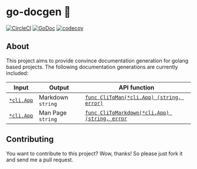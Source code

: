 # go-docgen 📔

[![CircleCI](https://circleci.com/gh/saschagrunert/go-docgen.svg?style=shield)](https://circleci.com/gh/saschagrunert/go-docgen)
[![GoDoc](https://img.shields.io/badge/godoc-reference-5272B4.svg)](https://godoc.org/github.com/saschagrunert/go-docgen/pkg/docgen)
[![codecov](https://codecov.io/gh/saschagrunert/go-docgen/branch/master/graph/badge.svg)](https://codecov.io/gh/saschagrunert/go-docgen)

## About

This project aims to provide convince documentation generation for golang based
projects. The following documentation generations are currently included:

| Input                                                     | Output            | API function                                                                                                                   |
| --------------------------------------------------------- | ----------------- | ------------------------------------------------------------------------------------------------------------------------------ |
| [`*cli.App`](https://godoc.org/github.com/urfave/cli#App) | Markdown `string` | [`func CliToMan(*cli.App) (string, error)`](https://godoc.org/github.com/saschagrunert/go-docgen/pkg/docgen#CliToMan)          |
| [`*cli.App`](https://godoc.org/github.com/urfave/cli#App) | Man Page `string` | [`func CliToMarkdown(*cli.App) (string, error`](https://godoc.org/github.com/saschagrunert/go-docgen/pkg/docgen#CliToMarkdown) |

## Contributing

You want to contribute to this project? Wow, thanks! So please just fork it and
send me a pull request.
